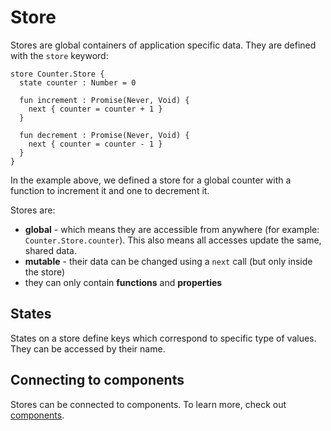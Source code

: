 # Store

Stores are global containers of application specific data. They are defined with the `store` keyword:

```text
store Counter.Store {
  state counter : Number = 0

  fun increment : Promise(Never, Void) {
    next { counter = counter + 1 }
  }

  fun decrement : Promise(Never, Void) {
    next { counter = counter - 1 }
  }
}
```

In the example above, we defined a store for a global counter with a function to increment it and one to decrement it.

Stores are:

* **global** - which means they are accessible from anywhere \(for example: `Counter.Store.counter`\). This also means all accesses update the same, shared data.
* **mutable** - their data can be changed using a `next` call \(but only inside the store\)
* they can only contain **functions** and **properties**

## States

States on a store define keys which correspond to specific type of values. They can be accessed by their name.

## Connecting to components

Stores can be connected to components. To learn more, check out [ components](components/connecting-stores.md).

